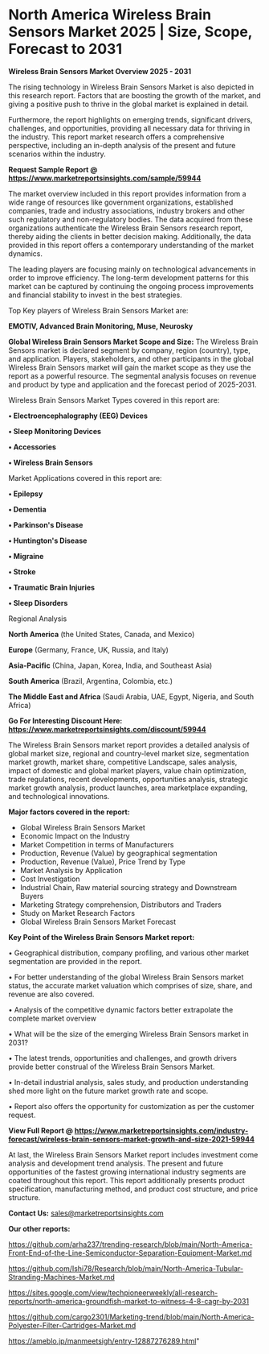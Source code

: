 # North America Wireless Brain Sensors Market 2025 | Size, Scope, Forecast to 2031

<Strong> Wireless Brain Sensors Market Overview 2025 - 2031</strong>

The rising technology in Wireless Brain Sensors Market is also depicted in this research report. Factors that are boosting the growth of the market, and giving a positive push to thrive in the global market is explained in detail.

Furthermore, the report highlights on emerging trends, significant drivers, challenges, and opportunities, providing all necessary data for thriving in the industry. This report market research offers a comprehensive perspective, including an in-depth analysis of the present and future scenarios within the industry.

<strong>Request Sample Report @ <a href=https://www.marketreportsinsights.com/sample/59944>https://www.marketreportsinsights.com/sample/59944</a></strong>

The market overview included in this report provides information from a wide range of resources like government organizations, established companies, trade and industry associations, industry brokers and other such regulatory and non-regulatory bodies. The data acquired from these organizations authenticate the Wireless Brain Sensors research report, thereby aiding the clients in better decision making. Additionally, the data provided in this report offers a contemporary understanding of the market dynamics.

The leading players are focusing mainly on technological advancements in order to improve efficiency. The long-term development patterns for this market can be captured by continuing the ongoing process improvements and financial stability to invest in the best strategies.

Top Key players of Wireless Brain Sensors Market are:

<strong>EMOTIV, Advanced Brain Monitoring, Muse, Neurosky</strong>

<strong><b>Global Wireless Brain Sensors Market Scope and Size:</b></strong>
The Wireless Brain Sensors market is declared segment by company, region (country), type, and application. Players, stakeholders, and other participants in the global Wireless Brain Sensors market will gain the market scope as they use the report as a powerful resource. The segmental analysis focuses on revenue and product by type and application and the forecast period of 2025-2031.

Wireless Brain Sensors Market Types covered in this report are:

<strong>• Electroencephalography (EEG) Devices

• Sleep Monitoring Devices

• Accessories

• Wireless Brain Sensors</strong>

Market Applications covered in this report are:

<strong>• Epilepsy

• Dementia

• Parkinson's Disease

• Huntington&#39;s Disease

• Migraine

• Stroke

• Traumatic Brain Injuries

• Sleep Disorders</strong> 

Regional Analysis

<strong>North America</strong> (the United States, Canada, and Mexico)

<strong>Europe</strong> (Germany, France, UK, Russia, and Italy)

<strong>Asia-Pacific</strong> (China, Japan, Korea, India, and Southeast Asia)

<strong>South America</strong> (Brazil, Argentina, Colombia, etc.)

<strong>The Middle East and Africa</strong> (Saudi Arabia, UAE, Egypt, Nigeria, and South Africa)

<strong>Go For Interesting Discount Here: <a href=https://www.marketreportsinsights.com/discount/59944>https://www.marketreportsinsights.com/discount/59944</a></strong>

The Wireless Brain Sensors market report provides a detailed analysis of global market size, regional and country-level market size, segmentation market growth, market share, competitive Landscape, sales analysis, impact of domestic and global market players, value chain optimization, trade regulations, recent developments, opportunities analysis, strategic market growth analysis, product launches, area marketplace expanding, and technological innovations.

<strong><b>Major factors covered in the report:</b></strong>
<ul>
  <li>Global Wireless Brain Sensors Market </li>
  <li>Economic Impact on the Industry</li>
  <li>Market Competition in terms of Manufacturers</li>
  <li>Production, Revenue (Value) by geographical segmentation</li>
  <li>Production, Revenue (Value), Price Trend by Type</li>
  <li>Market Analysis by Application</li>
  <li>Cost Investigation</li>
  <li>Industrial Chain, Raw material sourcing strategy and Downstream Buyers</li>
  <li>Marketing Strategy comprehension, Distributors and Traders</li>
  <li>Study on Market Research Factors</li>
  <li>Global Wireless Brain Sensors Market Forecast</li>
</ul>

<strong><b>Key Point of the Wireless Brain Sensors Market report:</b></strong>

• Geographical distribution, company profiling, and various other market segmentation are provided in the report.

• For better understanding of the global Wireless Brain Sensors market status, the accurate market valuation which comprises of size, share, and revenue are also covered.

• Analysis of the competitive dynamic factors better extrapolate the complete market overview

• What will be the size of the emerging Wireless Brain Sensors market in 2031?

• The latest trends, opportunities and challenges, and growth drivers provide better construal of the Wireless Brain Sensors Market.

• In-detail industrial analysis, sales study, and production understanding shed more light on the future market growth rate and scope.

• Report also offers the opportunity for customization as per the customer request.

<strong><b>View Full Report @ <a href=https://www.marketreportsinsights.com/industry-forecast/wireless-brain-sensors-market-growth-and-size-2021-59944>https://www.marketreportsinsights.com/industry-forecast/wireless-brain-sensors-market-growth-and-size-2021-59944</a></b></strong>


At last, the Wireless Brain Sensors Market report includes investment come analysis and development trend analysis. The present and future opportunities of the fastest growing international industry segments are coated throughout this report. This report additionally presents product specification, manufacturing method, and product cost structure, and price structure.

<strong>Contact Us:</strong>
sales@marketreportsinsights.com

<strong>Our other reports:</strong>

<a href=https://github.com/arha237/trending-research/blob/main/North-America-Front-End-of-the-Line-Semiconductor-Separation-Equipment-Market.md>https://github.com/arha237/trending-research/blob/main/North-America-Front-End-of-the-Line-Semiconductor-Separation-Equipment-Market.md</a>

<a href=https://github.com/Ishi78/Research/blob/main/North-America-Tubular-Stranding-Machines-Market.md>https://github.com/Ishi78/Research/blob/main/North-America-Tubular-Stranding-Machines-Market.md</a>

<a href=https://sites.google.com/view/techpioneerweekly/all-research-reports/north-america-groundfish-market-to-witness-4-8-cagr-by-2031>https://sites.google.com/view/techpioneerweekly/all-research-reports/north-america-groundfish-market-to-witness-4-8-cagr-by-2031</a>

<a href=https://github.com/cargo2301/Marketing-trend/blob/main/North-America-Polyester-Filter-Cartridges-Market.md>https://github.com/cargo2301/Marketing-trend/blob/main/North-America-Polyester-Filter-Cartridges-Market.md</a>

<a href=https://ameblo.jp/manmeetsigh/entry-12887276289.html>https://ameblo.jp/manmeetsigh/entry-12887276289.html</a>"
